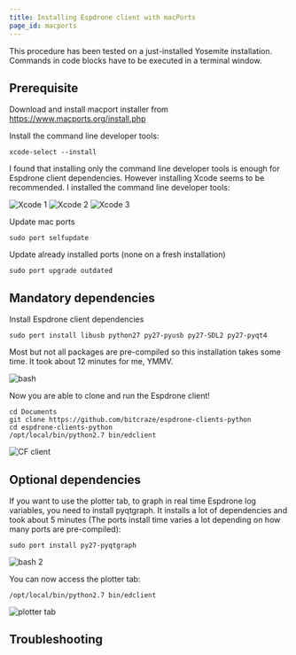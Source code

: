 ```yaml
---
title: Installing Espdrone client with macPorts
page_id: macports 
---
```


This procedure has been tested on a just-installed Yosemite
installation. Commands in code blocks have to be executed in a terminal
window.

Prerequisite
------------

Download and install macport installer from
<https://www.macports.org/install.php>

Install the command line developer tools:

    xcode-select --install

I found that installing only the command line developer tools is enough
for Espdrone client dependencies. However installing Xcode seems to be
recommended. I installed the command line developer tools:

![Xcode 1](/images/image03.png)
![Xcode 2](/images/image00.png)
![Xcode 3](/images/image01.png)

Update mac ports

    sudo port selfupdate

Update already installed ports (none on a fresh installation)

    sudo port upgrade outdated

Mandatory dependencies
----------------------

Install Espdrone client dependencies

    sudo port install libusb python27 py27-pyusb py27-SDL2 py27-pyqt4

Most but not all packages are pre-compiled so this installation takes
some time. It took about 12 minutes for me, YMMV.

![bash](/images/image05.png)

Now you are able to clone and run the Espdrone client!

    cd Documents
    git clone https://github.com/bitcraze/espdrone-clients-python
    cd espdrone-clients-python
    /opt/local/bin/python2.7 bin/edclient

![CF client](/images/image04.png)

Optional dependencies
---------------------

If you want to use the plotter tab, to graph in real time Espdrone log
variables, you need to install pyqtgraph. It installs a lot of
dependencies and took about 5 minutes (The ports install time varies a
lot depending on how many ports are pre-compiled):

    sudo port install py27-pyqtgraph

![bash 2](/images/image02.png)

You can now access the plotter tab:

    /opt/local/bin/python2.7 bin/edclient

![plotter tab](/images/image06.png)

Troubleshooting
---------------
